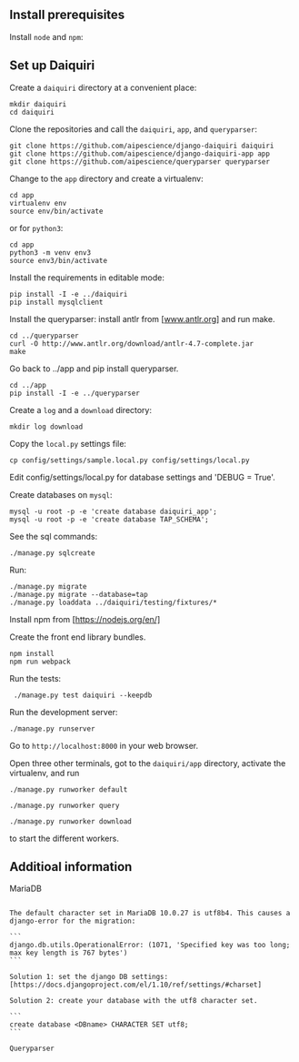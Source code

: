 Install prerequisites
---------------------

Install `node` and `npm`:


Set up Daiquiri
---------------

Create a `daiquiri` directory at a convenient place:

```
mkdir daiquiri
cd daiquiri
```

Clone the repositories and call the `daiquiri`, `app`, and `queryparser`:

```
git clone https://github.com/aipescience/django-daiquiri daiquiri
git clone https://github.com/aipescience/django-daiquiri-app app
git clone https://github.com/aipescience/queryparser queryparser
```

Change to the `app` directory and create a virtualenv:

```
cd app
virtualenv env
source env/bin/activate
```

or for `python3`:

```
cd app
python3 -m venv env3
source env3/bin/activate
```

Install the requirements in editable mode:

```
pip install -I -e ../daiquiri
pip install mysqlclient
```


Install the queryparser: install antlr from [www.antlr.org] and run make.

```
cd ../queryparser
curl -O http://www.antlr.org/download/antlr-4.7-complete.jar
make
```

Go back to ../app and pip install queryparser.
```
cd ../app
pip install -I -e ../queryparser
```

Create a `log` and a `download` directory:

```
mkdir log download
```

Copy the `local.py` settings file:

```
cp config/settings/sample.local.py config/settings/local.py
```

Edit config/settings/local.py for database settings and 'DEBUG = True'.

Create databases on `mysql`:

```
mysql -u root -p -e 'create database daiquiri_app';
mysql -u root -p -e 'create database TAP_SCHEMA';
```

See the sql commands:
```
./manage.py sqlcreate
```

Run:

```
./manage.py migrate
./manage.py migrate --database=tap
./manage.py loaddata ../daiquiri/testing/fixtures/*
```

Install npm from [https://nodejs.org/en/]

Create the front end library bundles.

```
npm install
npm run webpack
```


Run the tests:

```
 ./manage.py test daiquiri --keepdb
```


Run the development server:

```
./manage.py runserver
```

Go to `http://localhost:8000` in your web browser.


Open three other terminals, got to the `daiquiri/app` directory, activate the virtualenv, and run

```
./manage.py runworker default
```

```
./manage.py runworker query
```

```
./manage.py runworker download
```

to start the different workers.


Additioal information
---------------------

MariaDB
~~~~~~~

The default character set in MariaDB 10.0.27 is utf8b4. This causes a django-error for the migration:

```
django.db.utils.OperationalError: (1071, 'Specified key was too long; max key length is 767 bytes')
```

Solution 1: set the django DB settings: [https://docs.djangoproject.com/el/1.10/ref/settings/#charset]

Solution 2: create your database with the utf8 character set.

```
create database <DBname> CHARACTER SET utf8;
```

Queryparser
~~~~~~~~~~~

